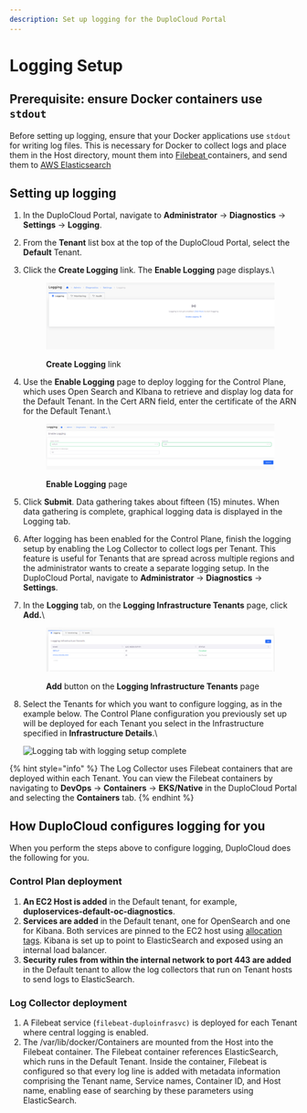 ```yaml
---
description: Set up logging for the DuploCloud Portal
---
```


# Logging Setup

## Prerequisite: ensure Docker containers use `stdout`

Before setting up logging, ensure that your Docker applications use `stdout` for writing log files.  This is necessary for Docker to collect logs and place them in the Host directory, mount them into [Filebeat ](https://www.elastic.co/beats/filebeat)containers, and send them to [AWS Elasticsearch](https://aws.amazon.com/what-is/elasticsearch/)

## Setting up logging&#x20;

1. In the DuploCloud Portal, navigate to **Administrator** -> **Diagnostics** -> **Settings** -> **Logging**.
2. From the **Tenant** list box at the top of the DuploCloud Portal, select the **Default** Tenant.
3.  Click the **Create Logging** link. The **Enable Logging** page displays.\


    <div align="left">

    <figure><img src="../../../.gitbook/assets/image (2) (2).png" alt=""><figcaption><p><strong>Create Logging</strong> link</p></figcaption></figure>

    </div>


4.  Use the **Enable Logging** page to deploy logging for the Control Plane, which uses Open Search and KIbana to retrieve and display log data for the Default Tenant. In the Cert ARN field, enter the certificate of the ARN for the Default Tenant.\


    <div align="left">

    <figure><img src="../../../.gitbook/assets/image (24).png" alt=""><figcaption><p><strong>Enable Logging</strong> page</p></figcaption></figure>

    </div>


5. Click **Submit**. Data gathering takes about fifteen (15) minutes. When data gathering is complete, graphical logging data is displayed in the Logging tab.&#x20;
6. After logging has been enabled for the Control Plane, finish the logging setup by enabling the Log Collector to collect logs per Tenant. This feature is useful for Tenants that are spread across multiple regions and the administrator wants to create a separate logging setup. In the DuploCloud Portal, navigate to **Administrator** -> **Diagnostics** -> **Settings**. &#x20;
7.  In the **Logging** tab, on the **Logging Infrastructure Tenants** page, click **Add.**\


    <figure><img src="../../../.gitbook/assets/image (1) (4).png" alt=""><figcaption><p><strong>Add</strong> button on the <strong>Logging Infrastructure Tenants</strong> page</p></figcaption></figure>
8.  Select the Tenants for which you want to configure logging, as in the example below. The Control Plane configuration you previously set up will be deployed for each Tenant you select in the Infrastructure specified in **Infrastructure Details**.\


    ![Logging tab with logging setup complete](<../../../.gitbook/assets/image (15) (1) (1).png>)

{% hint style="info" %}
&#x20;The Log Collector uses Filebeat containers that are deployed within each Tenant. You can view the Filebeat containers by navigating to **DevOps** -> **Containers** -> **EKS/Native** in the DuploCloud Portal and selecting the **Containers** tab.
{% endhint %}

## How DuploCloud configures logging for you

When you perform the steps above to configure logging, DuploCloud does the following for you.

### Control Plan deployment

1. **An EC2 Host is added** in the Default tenant, for example, **duploservices-default-oc-diagnostics**.
2. **Services are added** in the Default tenant, one for OpenSearch and one for Kibana. Both services are pinned to the EC2 host using [allocation tags](../../../extras/creating-advanced-functions.md). Kibana is set up to point to ElasticSearch and exposed using an internal load balancer.
3. **Security rules from within the internal network to port 443 are added** in the Default tenant to allow the log collectors that run on Tenant hosts to send logs to ElasticSearch. &#x20;

### Log Collector deployment

1. A Filebeat service (`filebeat-duploinfrasvc)` is deployed for each Tenant where central logging is enabled.&#x20;
2. The /var/lib/docker/Containers are mounted from the Host into the Filebeat container. The Filebeat container references ElasticSearch, which runs in the Default Tenant. Inside the container, Filebeat is configured so that every log line is added with metadata information comprising the Tenant name, Service names, Container ID, and Host name, enabling ease of searching by these parameters using ElasticSearch.   &#x20;
